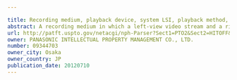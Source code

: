```yaml
---

title: Recording medium, playback device, system LSI, playback method, glasses, and display device for 3D images
abstract: A recording medium in which a left-view video stream and a right-view video stream are recorded in an interleaved transport stream file. The interleaved transport stream file is identified by a combination of (i) an equivalent identification number being equivalent with the file reference information and (ii) a file extension indicating that video streams are stored in the interleaved manner, the equivalent identification number. Among Extents that constitute the interleaved transport stream file, Extents constituting the left-view or right-view video stream are identified as a normal-format transport stream file by a combination of (i) the equivalent identification number being equivalent with the file reference information and (ii) a file extension indicating that video streams are stored in a normal manner.
url: http://patft.uspto.gov/netacgi/nph-Parser?Sect1=PTO2&Sect2=HITOFF&p=1&u=%2Fnetahtml%2FPTO%2Fsearch-adv.htm&r=1&f=G&l=50&d=PALL&S1=09344703&OS=09344703&RS=09344703
owner: PANASONIC INTELLECTUAL PROPERTY MANAGEMENT CO., LTD.
number: 09344703
owner_city: Osaka
owner_country: JP
publication_date: 20120710
---
```

